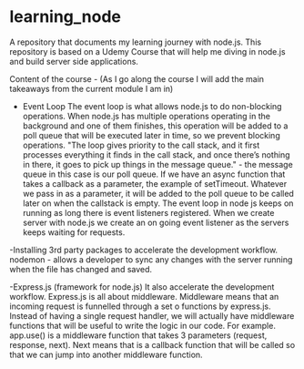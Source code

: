 # learning_node
A repository that documents my learning journey with node.js.
This repository is based on a Udemy Course that will help me diving in node.js and build server side applications.

Content of the course - (As I go along the course I will add the main takeaways from the current module I am in)
- Event Loop
  The event loop is what allows node.js to do non-blocking operations.
  When node.js has multiple operations operating in the background and one of them finishes, this operation will be added to a poll queue that will be executed later in time, so we prevent blocking operations.
  "The loop gives priority to the call stack, and it first processes everything it finds in the call stack, and once there’s nothing in there, it goes to pick up things in the message queue." - the message queue in this case is our poll queue.
  If we have an async function that takes a callback as a parameter, the example of setTimeout. Whatever we pass in as a parameter, it will be added to the poll queue to be called later on when the callstack is empty.
  The event loop in node js keeps on running as long there is event listeners registered. When we create server with node.js we create an on going event listener as the servers keeps waiting for requests.

-Installing 3rd party packages to accelerate the development workflow.
  nodemon - allows a developer to sync any changes with the server running when the file has changed and saved.
  
-Express.js (framework for node.js) 
  It also accelerate the development workflow.
  Express.js is all about middleware. Middleware means that an incoming request is funnelled through a set o functions by express.js. Instead of having a single request handler, we will actually have middleware functions that will be useful to write  the logic in our code.
  For example. app.use() is a middleware function that takes 3 parameters (request, response, next).
  Next means that is a callback function that will be called so that we can jump into another middleware function. 

